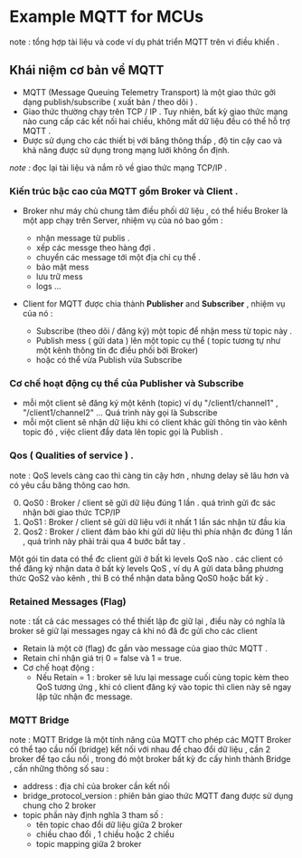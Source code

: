 # Example MQTT for MCUs
 note : tổng hợp tài liệu và code ví dụ phát triển MQTT trên vi điều khiển .

## Khái niệm cơ bản về MQTT 

- MQTT (Message Queuing Telemetry Transport) là một giao thức gởi dạng publish/subscribe ( xuất bản / theo dõi ) . 
- Giao thức thường chạy trên TCP / IP . Tuy nhiên, bất kỳ giao thức mạng nào cung cấp các kết nối hai chiều, không mất dữ liệu đều có thể hỗ trợ MQTT . 
- Được sử dụng cho các thiết bị với băng thông thấp , độ tin cậy cao và khả năng được sử dụng trong mạng lưới không ổn định.

_note :_ đọc lại tài liệu và nắm rõ về giao thức mạng TCP/IP .  

### Kiến trúc bậc cao của MQTT gồm **Broker** và **Client** .

- Broker như máy chủ chung tâm điều phối dữ liệu , có thể hiểu Broker là một app chạy trên Server, nhiệm vụ của nó bao gồm :
    - nhận message từ publis .
    - xếp các messge theo hàng đợi .
    - chuyển các message tới một địa chỉ cụ thể .
    - bảo mật mess
    - lưu trữ mess
    - logs ...

- Client for MQTT được chia thành  **Publisher** and **Subscriber** , nhiệm vụ của nó :
    - Subscribe (theo dõi / đăng ký) một topic để nhận mess từ topic này .
    - Publish mess ( gửi data ) lên một topic cụ thể ( topic tương tự như một kênh thông tin đc điều phối bởi Broker)
    - hoặc có thể vừa Publish vừa Subscribe 

### Cơ chế hoạt động cụ thể của Publisher và Subscribe

- mỗi một client sẽ đăng ký một kênh (topic) ví dụ "/client1/channel1" , "/client1/channel2" ... Quá trình này gọi là Subscribe 
- mỗi một client sẽ nhận dữ liệu khi có client khác gửi thông tin vào kênh topic đó , việc client đẩy data lên topic gọi là Publish .

### Qos ( Qualities of service ) .

note : QoS levels càng cao thì càng tin cậy hơn , nhưng delay sẽ lâu hơn và có yêu cầu băng thông cao hơn.

0. QoS0 : Broker / client sẽ gửi dữ liệu đúng 1 lần . quá trình gửi đc sác nhận bởi giao thức TCP/IP
1. QoS1 : Broker / client sẽ gửi dữ liệu với ít nhất 1 lần sác nhận từ đầu kia 
2. Qos2 : Broker / client đảm bảo khi gửi dữ liệu thì phía nhận đc đúng 1 lần , quá trình này phải trải qua 4 bước bắt tay .

Một gói tin data có thể đc client gửi ở bất kì levels QoS nào . các client có thể đăng ký nhận data ở bất kỳ levels QoS , ví dụ A gửi data bằng phương thức QoS2 vào kênh , thì B có thể nhận data bằng QoS0 hoặc bất kỳ .

### Retained Messages (Flag)
note : tất cả các messages có thể thiết lập đc giữ lại , điều này có nghĩa là broker sẽ giữ lại messages ngay cả khi nó đã đc gửi cho các client 
- Retain là một cờ (flag) đc gắn vào message của giao thức MQTT .
- Retain chỉ nhận giá trị 0 = false và 1 = true.
- Cơ chế hoạt động :
    - Nếu Retain = 1 : broker sẽ lưu lại message cuối cùng topic kèm theo QoS tương ứng , khi có client đăng ký vào topic thì clien này sẽ ngay lập tức nhận đc message. 


### MQTT Bridge 
note : MQTT Bridge là một tính năng của MQTT cho phép các MQTT Broker có thể tạo cầu nối (bridge) kết nối với nhau để chao đổi dữ liệu , cần 2 broker để tạo cầu nối , trong đó một broker bất kỳ đc cấy hình thành Bridge , cần những thông số sau :
- address : địa chỉ của broker cần kết nối 
- bridge_protocol_version : phiên bản giao thức MQTT đang được sử dụng chung cho 2 broker
- topic  phần này định nghĩa 3 tham số :
    - tên topic chao đổi dữ liệu giữa 2 broker
    - chiều chao đổi , 1 chiều hoặc 2 chiều
    - topic mapping giữa 2 broker
